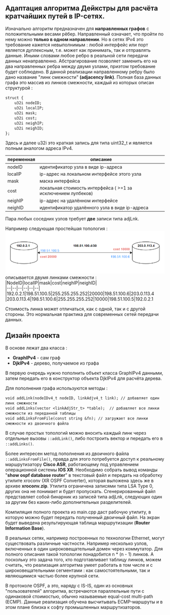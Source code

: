 Адаптация алгоритма Дейкстры для расчёта кратчайших путей в IP-сетях.
-
Изначально алгоритм предназначен для **направленных графов** с положительными весами рёбер. Направленный означает, что пройти по нему можно **только в одном направлении**. Но в сетях IPv4 это требование кажется невыполнимым : любой интерфейс или порт является дуплексным, т.е. может как принимать, так и отправлять данные. Иными словами любое ребро в реальной сети передачи данных ненаправленно. Абстрагирование позволяет заменить его на два направленных ребра между двумя узлами, приэтом требование будет соблюдено. В данной реализации направленному ребру было дано название "линк смежности" **(adjacency link)**. Полная база данных графа это массив из линков смежности, каждый из которых описан структурой :

    struct {
        u32i nodeID;
        u32i localIP;
        u32i mask;
        u32i cost;
        u32i neighIP;
        u32i neighID;
    };

Здесь и далее u32i это краткая запись для типа uint32_t и является полным аналогом адреса IPv4.

|переменная  | описание |
|--|--|
| nodeID | идентификатор узла в виде ip-адреса |
| localIP| ip-адрес на локальном интерфейсе этого узла
| mask   | маска интерфейса
| cost   | локальная стоимость интерфейса ( >=1 за исключением лупбеков)
| neighIP| ip-адрес на удалённом интерфейсе
| neighID| идентификатор удалённого узла в виде ip-адреса

Пара любых соседних узлов требует **две** записи типа adjLnk.

Например следующая простейшая топология :
![djk_ipv4 diagram01](diagram01.png)
описывается двумя линками смежности :  
|NodeID|localIP|mask|cost|neighIP|neighID|  
|--|--|--|--|--|--|
|192.0.2.1|198.51.100.5|255.255.255.252|20000|198.51.100.6|203.0.113.4  
|203.0.113.4|198.51.100.6|255.255.255.252|10000|198.51.100.5|192.0.2.1  

Стоимость линка может отличаться, как с одной, так и с другой стороны. Это нормальная практика для современных сетей передачи данных.

Дизайн проекта
-
В основе лежат два класса :

 - **GraphIPv4** - сам граф
 - **DjkIPv4** - дерево, получаемое из графа

В первую очередь нужно пополнить объект класса GraphIPv4 данными, затем передать его в конструктор объекта DjkIPv4 для расчёта дерева.

Для пополнения графа используются методы :

    void addLink(nodeIDv4_t nodeID, linkAdjv4_t link); // добавляет один линк смежности
    void addLinks(vector <linkAdjStr_t> *table);  // добавляет все линки смежности из переданной таблицы
    void addLinksFromFile(const string &fn); // загружает все линки смежности из двоичного файла

В случае простых топологий можно вносить каждый линк через отдельные вызовы `::addLink()`, либо построить вектор и передать его в `::addLinks()`.

Более интересен метод пополнения из двоичного файла `::addLinksFromFile()`, правда для этого потребуется доступ к реальному маршрутизатору **Cisco ASR**, работающему под управлением операционной системы **IOS XR**. Необходимо собрать вывод команды "**show ospf database router**" в текстовый файл и передать на обработку утилите xroconv (XR OSPF Converter), которая выложена здесь же в архиве **xroconv.zip**. Утилита ограничена записями типа LSA Type 0, других она не понимает и будет пропускать. Сгенерированный файл представляет собой бинарник из записей типа adjLnk, следующих один за другим без каких-либо дополнительных разделителей.

Компиляция полного проекта из main.cpp даст рабочую утилиту, в которую можно будет передать полученный двоичный файл. На экран будет выведена результирующая таблица маршрутизации (**Router Information Base**).

В реальных сетях, например построенных по технологии Ethernet, могут существовать различные частности. Например несколько узлов, включенных в один широковещательный домен через коммутатор. Для полного описания такой топологии понадобится n * (n - 1) линков. А поскольку это задача того, кто подготавливает таблицу линков, можем считать, что реализация алгоритма умеет работать в том числе и с широковещательными сегментами : как самостоятельными, так и являющимися частью более  крупной сети.

В протоколе OSPF, а это, наряду с IS-IS, один из основных "пользователей" алгоритма, встречаются параллельные пути с одинаковой стоимостью, обычно называемые equal-cost multi-path (ECMP).
Данные реализация обучена высчитывать ECMP-маршруты и в этом плане близка к софту промышленных маршрутизаторов.

